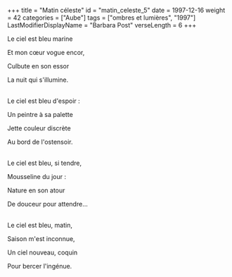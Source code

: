 +++
title = "Matin céleste"
id = "matin_celeste_5"
date = 1997-12-16
weight = 42
categories = ["Aube"]
tags = ["ombres et lumières", "1997"]
LastModifierDisplayName = "Barbara Post"
verseLength = 6
+++

Le ciel est bleu marine

Et mon cœur vogue encor,

Culbute en son essor

La nuit qui s'illumine.

 \
Le ciel est bleu d'espoir :

Un peintre à sa palette

Jette couleur discrète

Au bord de l'ostensoir.

 \
Le ciel est bleu, si tendre,

Mousseline du jour :

Nature en son atour

De douceur pour attendre...

 \
Le ciel est bleu, matin,

Saison m'est inconnue,

Un ciel nouveau, coquin

Pour bercer l'ingénue.
